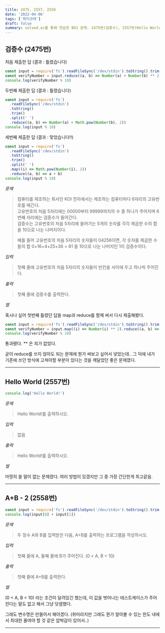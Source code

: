 ```yaml
---
title: 2475, 2557, 2558
date: '2022-04-06'
tags: ['취미코테']
draft: false
summary: solved.ac를 통해 연습한 BOJ 문제. 2475번(검증수), 2557번(Hello World), 2558번(A+B - 2)
---
```


## 검증수 (2475번)

처음 제출한 답 (결과 : 틀렸습니다)

```js
const input = require('fs').readFileSync('/dev/stdin').toString().trim().split(' ')
const verifyNumber = input.reduce((a, b) => Number(a) + Number(b) ** 2)
console.log(verifyNumber % 10)
```

두번째 제출한 답 (결과 : 틀렸습니다)

```js
const input = require('fs')
  .readFileSync('/dev/stdin')
  .toString()
  .trim()
  .split(' ')
  .reduce((a, b) => Number(a) + Math.pow(Number(b), 2))
console.log(input % 10)
```

세번째 제출한 답 (결과 : 맞았습니다!!)

```js
const input = require('fs')
  .readFileSync('/dev/stdin')
  .toString()
  .trim()
  .split(' ')
  .map((i) => Math.pow(Number(i), 2))
  .reduce((a, b) => a + b)
console.log(input % 10)
```

_문제_

> 컴퓨터를 제조하는 회사인 KOI 전자에서는 제조하는 컴퓨터마다 6자리의 고유번호를 매긴다.  
> 고유번호의 처음 5자리에는 00000부터 99999까지의 수 중 하나가 주어지며 6번째 자리에는 검증수가 들어간다.  
> 검증수는 고유번호의 처음 5자리에 들어가는 5개의 숫자를 각각 제곱한 수의 합을 10으로 나눈 나머지이다.
>
> 예를 들어 고유번호의 처음 5자리의 숫자들이 04256이면, 각 숫자를 제곱한 수들의 합 0+16+4+25+36 = 81 을 10으로 나눈 나머지인 1이 검증수이다.

_입력_

> 첫째 줄에 고유번호의 처음 5자리의 숫자들이 빈칸을 사이에 두고 하나씩 주어진다.

_출력_

> 첫째 줄에 검증수를 출력한다.

_썰_

혹시나 싶어 첫번째 틀렸던 답을 map과 reduce를 함께 써서 다시 제출해봤다.

```js
const input = require('fs').readFileSync('/dev/stdin').toString().trim().split(' ')
const verifyNumber = input.map((i) => Number(i) ** 2).reduce((a, b) => a + b)
console.log(verifyNumber % 10)
```

통과됐다.
\*\* 은 죄가 없었다.

굳이 reduce를 쓰지 않아도 되는 문제에 뭔가 써보고 싶어서 넣었는데.. 그 덕에 내가 기존에 쓰던 방식에 고쳐야할 부분이 있다는 것을 깨달았던 좋은 문제였다.

---

## Hello World (2557번)

```js
console.log('Hello World!')
```

_문제_

> Hello World!를 출력하시오.

_입력_

> 없음

_출력_

> Hello World!를 출력하시오.

_썰_

마땅히 쓸 말이 없는 문제였다.
여러 방법이 있겠지만 그 중 가장 간단한게 최고같음.

---

## A+B - 2 (2558번)

```js
const input = require('fs').readFileSync('/dev/stdin').toString().trim().split('\n').map(Number)
console.log(input[0] + input[1])
```

_문제_

> 두 정수 A와 B를 입력받은 다음, A+B를 출력하는 프로그램을 작성하시오.

_입력_

> 첫째 줄에 A, 둘째 줄에 B가 주어진다. (0 < A, B < 10)

_출력_

> 첫째 줄에 A+B를 출력한다.

_썰_

(0 < A, B < 10) 라는 조건이 달려있긴 했는데, 이 값을 벗어나는 테스트케이스가 주어진다는 말도 없고 해서 그냥 덧셈했다.

그래도 변수명은 만들어서 해야겠다. (취미라지만 그래도 뭔가 알아볼 수 있는 한도 내에서 최대한 줄여야 할 것 같은 압박감이 있어서..)

---
